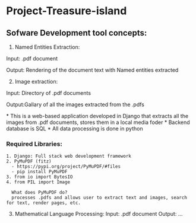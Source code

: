 # Project-Treasure-island

## Sofware Development tool concepts:

1. Named Entities Extraction:
  <p> Input: .pdf document </p>
  <p> Output: Rendering of the document text with Named entities extracted </p>
  
2. Image extraction: 
  <p> Input: Directory of .pdf documents </p>
  <p> Output:Gallary of all the images extracted from the .pdfs </p>
  * This is a web-based application developed in Django that extracts all the images from .pdf documents, stores them in a local media foder
  * Backend database is SQL
  * All data processing is done in python

### Required Libraries:
    1. Django: Full stack web development framework 
    2. PyMuPDF (fitz) 
      - https://pypi.org/project/PyMuPDF/#files
      - pip install PyMuPDF
    3. from io import BytesIO 
    4. from PIL import Image 
      
      What does PyMuPDF do?
      processes .pdfs and allows user to extract text and images, search for text, render pages, etc.
    
3. Mathematical Language Processing:
  Input: .pdf document
  Output:  ...
